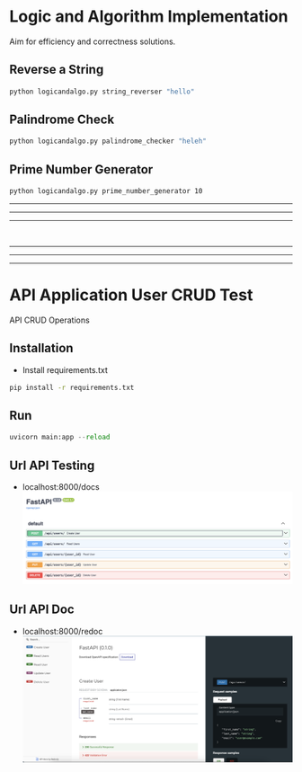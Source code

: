 # Logic and Algorithm Implementation
 Aim for efficiency and correctness solutions.

## Reverse a String

```bash
python logicandalgo.py string_reverser "hello"
```

## Palindrome Check

```bash
python logicandalgo.py palindrome_checker "heleh"
```

## Prime Number Generator

```bash
python logicandalgo.py prime_number_generator 10
```

----
****
----

<br>

----
*****
----

# API Application User CRUD Test
 API CRUD Operations

## Installation

- Install requirements.txt

```bash
pip install -r requirements.txt
```

## Run

```python
uvicorn main:app --reload
```

## Url API Testing
- localhost:8000/docs
![alt text](<screenshots/Screenshot 2024-03-16 at 00.19.44.png>)

## Url API Doc
- localhost:8000/redoc
![alt text](<screenshots/Screenshot 2024-03-16 at 00.21.32.png>)
